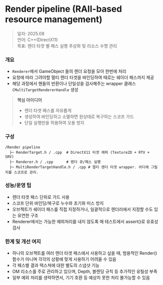 
# Render pipeline (RAII-based resource management)

> 일자: 2025.08  
> 언어: C++(DirectX11)  
> 목표: 렌더 타겟 별 패스 실행 추상화 및 리소스 수명 관리  

### 개요

- ```Renderer```에서 GameObject 들의 렌더 요청을 모아 한번에 처리
- 요청에 따라 그려야할 멀티 렌더 타겟을 바인딩하여 때로는 쉐이더 패스까지 제공
- 해당 과정에서 핸들의 반환이나 단일성을 검사해주는 wrapper 클래스```CMultiTargetRendererHandle``` 생성

> **핵심 아이디어**
> - 렌더 타겟 패스를 자유롭게 
> - 생성하여 바인딩하고 소멸하면 원상태로 복구하는 스코프 가드  
> - 단일 실행만을 허용하여 오용 방지

### 구성
```
/Render pipeline
  ├─ RenderTarget.h / .cpp 	# DirectX11 타겟 래퍼 (Texture2D + RTV + SRV)
  ├─ Renderer.h / .cpp 		# 렌더 큐/패스 실행
  ├─ MultiRenderTargetHandle.h / .cpp # 멀티 렌더 타겟 wrapper. 어디에 그릴지를 스코프로 관리.
  ```

### 성능/운영 팁

- 렌더 타겟 패스 단위로 가드 사용
- 스코프 단위 바인딩/복구로 누수와 초기화 미스 방지
- 오브젝트가 쉐이더 패스를 직접 지정하거나, 일괄적으로 렌더러에서 지정할 수도 있는 유연한 구조
- Renderer에서는 가능한 예외처리를 내지 않도록 매 테스트에서 assert()로 유효성 검사

### 한계 및 개선 여지

- 하나의 오브젝트를 여러 렌더 타겟 패스에서 사용하고 싶을 때, 범용적인 Render() 함수가 아니며 각각의 상황에 맞게 사용하기 어려울 수 있음
- 각 패스별 결과 텍스쳐에 대한 별도의 스냅샷 기능
- OM 리소스를 주로 관리하고 있으며, Depth, 블렌딩 규칙 등 추가적인 유틸성 부족
- 일부 예외 처리를 생략하면서, 기기 호환 등 예상치 못한 처리 불가능할 수 있음
